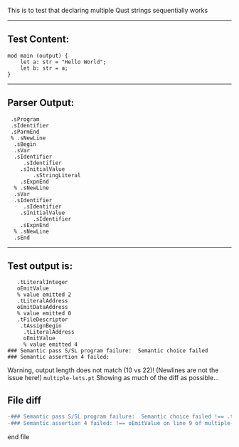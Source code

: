 This is to test that declaring multiple Qust strings sequentially works

-------------------------


Test Content: 
-------------------------
```
mod main (output) { 
    let a: str = "Hello World";
    let b: str = a;
}
```
------------------------


Parser Output: 
-------------------------
```
 .sProgram
 .sIdentifier
 .sParmEnd
 % .sNewLine
  .sBegin
  .sVar
  .sIdentifier
     .sIdentifier
    .sInitialValue
        .sStringLiteral
    .sExpnEnd
  % .sNewLine
  .sVar
  .sIdentifier
     .sIdentifier
    .sInitialValue
        .sIdentifier
    .sExpnEnd
  % .sNewLine
  .sEnd

```
------------------------

Test output is: 
-------------------------
```
   .tLiteralInteger
   oEmitValue
   % value emitted 2
   .tLiteralAddress
   oEmitDataAddress
   % value emitted 0
   .tFileDescriptor
    .tAssignBegin
     .tLiteralAddress
     oEmitValue
     % value emitted 4
### Semantic pass S/SL program failure:  Semantic choice failed
### Semantic assertion 4 failed: 

```


Warning, output length does not match (10 vs 22)!  (Newlines are not the issue here!) `multiple-lets.pt`
Showing as much of the diff as possible...

File diff
-------------------------
```diff
-### Semantic pass S/SL program failure:  Semantic choice failed !== .tLiteralString on line 8 of multiple-lets.pt
-### Semantic assertion 4 failed: !== oEmitValue on line 9 of multiple-lets.pt

```
end file
